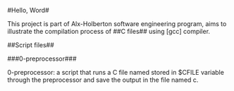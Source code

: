 #Hello, Word#

This project is part of Alx-Holberton software engineering program, aims to illustrate the compilation process of ##C files## using [gcc] compiler.

##Script files##

###0-preprocessor###

0-preprocessor: a script that runs a C file named stored in $CFILE variable through the preprocessor and save the output in the file named c. 
